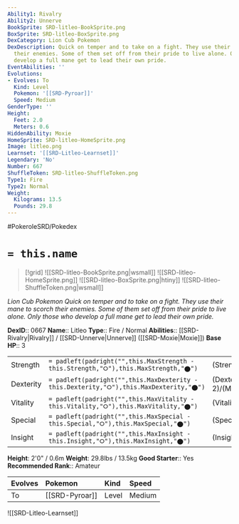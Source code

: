 ```yaml
---
Ability1: Rivalry
Ability2: Unnerve
BookSprite: SRD-litleo-BookSprite.png
BoxSprite: SRD-litleo-BoxSprite.png
DexCategory: Lion Cub Pokemon
DexDescription: Quick on temper and to take on a fight. They use their mane to scorch
  their enemies. Some of them set off from their pride to live alone. Only those who
  develop a full mane get to lead their own pride.
EventAbilities: ''
Evolutions:
- Evolves: To
  Kind: Level
  Pokemon: '[[SRD-Pyroar]]'
  Speed: Medium
GenderType: ''
Height:
  Feet: 2.0
  Meters: 0.6
HiddenAbility: Moxie
HomeSprite: SRD-litleo-HomeSprite.png
Image: litleo.png
Learnset: '[[SRD-Litleo-Learnset]]'
Legendary: 'No'
Number: 667
ShuffleToken: SRD-litleo-ShuffleToken.png
Type1: Fire
Type2: Normal
Weight:
  Kilograms: 13.5
  Pounds: 29.8
---
```


#PokeroleSRD/Pokedex

# `= this.name`

> [!grid]
> ![[SRD-litleo-BookSprite.png|wsmall]]
> ![[SRD-litleo-HomeSprite.png]]
> ![[SRD-litleo-BoxSprite.png|htiny]]
> ![[SRD-litleo-ShuffleToken.png|wsmall]]


*Lion Cub Pokemon*
*Quick on temper and to take on a fight. They use their mane to scorch their enemies. Some of them set off from their pride to live alone. Only those who develop a full mane get to lead their own pride.*

**DexID**:: 0667
**Name**:: Litleo
**Type**:: Fire / Normal
**Abilities**:: [[SRD-Rivalry|Rivalry]] / [[SRD-Unnerve|Unnerve]] ([[SRD-Moxie|Moxie]])
**Base HP**:: 3

|           |                                                                                        |                                          |
| --------- | -------------------------------------------------------------------------------------- | ---------------------------------------- |
| Strength  | `= padleft(padright("",this.MaxStrength - this.Strength,"⭘"),this.MaxStrength,"⬤")`    | (Strength::2)/(MaxStrength::4)   |
| Dexterity | `= padleft(padright("",this.MaxDexterity - this.Dexterity,"⭘"),this.MaxDexterity,"⬤")` | (Dexterity:: 2)/(MaxDexterity::5) |
| Vitality  | `= padleft(padright("",this.MaxVitality - this.Vitality,"⭘"),this.MaxVitality,"⬤")`    | (Vitality::2)/(MaxVitality::4)   |
| Special   | `= padleft(padright("",this.MaxSpecial - this.Special,"⭘"),this.MaxSpecial,"⬤")`       | (Special::2)/(MaxSpecial::5)     |
| Insight   | `= padleft(padright("",this.MaxInsight - this.Insight,"⭘"),this.MaxInsight,"⬤")`       | (Insight::2)/(MaxInsight::4)     |

**Height**: 2'0" / 0.6m
**Weight**: 29.8lbs / 13.5kg
**Good Starter**:: Yes
**Recommended Rank**:: Amateur

| Evolves   | Pokemon        | Kind   | Speed   |
|:----------|:---------------|:-------|:--------|
| To        | [[SRD-Pyroar]] | Level  | Medium  |

![[SRD-Litleo-Learnset]]